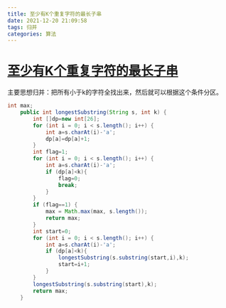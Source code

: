 ```yaml
---
title: 至少有K个重复字符的最长子串
date: 2021-12-20 21:09:58
tags: 归并
categories: 算法   
---
```


# [至少有K个重复字符的最长子串](https://leetcode-cn.com/leetbook/read/top-interview-questions/xafdmc/)



<!--more-->

主要思想归并：把所有小于k的字符全找出来，然后就可以根据这个条件分区。

```java
int max;
    public int longestSubstring(String s, int k) {
        int []dp=new int[26];
        for (int i = 0; i < s.length(); i++) {
            int a=s.charAt(i)-'a';
            dp[a]=dp[a]+1;
        }
        int flag=1;
        for (int i = 0; i < s.length(); i++) {
            int a=s.charAt(i)-'a';
            if (dp[a]<k){
                flag=0;
                break;
            }
        }
        if (flag==1) {
            max = Math.max(max, s.length());
            return max;
        }
        int start=0;
        for (int i = 0; i < s.length(); i++) {
            int a=s.charAt(i)-'a';
            if (dp[a]<k){
                longestSubstring(s.substring(start,i),k);
                start=i+1;
            }
        }
        longestSubstring(s.substring(start),k);
        return max;
    }
```

